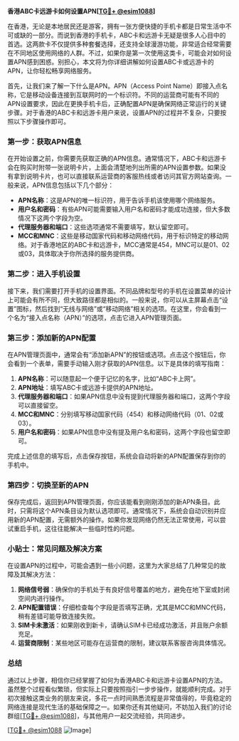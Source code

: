 **香港ABC卡远游卡如何设置APN[[TG💪+ @esim1088](https://t.me/s/esim1088)]**

在香港，无论是本地居民还是游客，拥有一张方便快捷的手机卡都是日常生活中不可或缺的一部分。而说到香港的手机卡，ABC卡和远游卡无疑是很多人心目中的首选。这两款卡不仅提供多种套餐选择，还支持全球漫游功能，非常适合经常需要在不同地区使用网络的人群。不过，如果你是第一次使用这类卡，可能会对如何设置APN感到困惑。别担心，本文将为你详细讲解如何设置ABC卡或远游卡的APN，让你轻松畅享网络服务。

首先，让我们来了解一下什么是APN。APN（Access Point Name）即接入点名称，它是移动设备连接到互联网时的一个标识符。不同的运营商可能有不同的APN设置要求，因此在更换手机卡后，正确配置APN是确保网络正常运行的关键步骤。对于香港的ABC卡和远游卡用户来说，设置APN的过程并不复杂，只要按照以下步骤操作即可。

### 第一步：获取APN信息

在开始设置之前，你需要先获取正确的APN信息。通常情况下，ABC卡和远游卡会在购买时附带一张说明卡片，上面会清楚地列出所需的APN设置参数。如果没有拿到说明卡片，也可以直接联系运营商的客服热线或者访问其官方网站查询。一般来说，APN信息包括以下几个部分：

- **APN名称**：这是APN的唯一标识符，用于告诉手机该使用哪个网络服务。
- **用户名和密码**：有些APN可能需要输入用户名和密码才能成功连接，但大多数情况下这两个字段为空。
- **代理服务器和端口**：这些选项通常不需要填写，默认留空即可。
- **MCC和MNC**：这些是移动国家代码和移动网络代码，用于标识特定的移动网络。对于香港地区的ABC卡和远游卡，MCC通常是454，MNC可以是01、02或03，具体取决于你所选择的服务提供商。

### 第二步：进入手机设置

接下来，我们需要打开手机的设置界面。不同品牌和型号的手机在设置菜单的设计上可能会有所不同，但大致路径都是相似的。一般来说，你可以从主屏幕点击“设置”图标，然后找到“无线与网络”或“移动网络”相关的选项。在这里，你会看到一个名为“接入点名称（APN）”的选项，点击它进入APN管理页面。

### 第三步：添加新的APN配置

在APN管理页面中，通常会有“添加新APN”的按钮或选项。点击这个按钮后，你会看到一个表单，需要手动输入刚才获取的APN信息。以下是具体的填写指南：

1. **APN名称**：可以随意起一个便于记忆的名字，比如“ABC卡上网”。
2. **APN地址**：填写ABC卡或远游卡提供的APN地址。
3. **代理服务器和端口**：如果APN信息中没有提到代理服务器和端口，这两个字段可以直接留空。
4. **MCC和MNC**：分别填写移动国家代码（454）和移动网络代码（01、02或03）。
5. **用户名和密码**：如果APN信息中没有提及用户名和密码，这两个字段也留空即可。

完成上述信息的填写后，点击保存按钮，系统会自动将新的APN配置保存到你的手机中。

### 第四步：切换至新的APN

保存完成后，返回到APN管理页面，你应该能看到刚刚添加的新APN条目。此时，只需将这个APN条目设为默认选项即可。通常情况下，系统会自动识别并应用新的APN配置，无需额外的操作。如果你发现网络仍然无法正常使用，可以尝试重启手机，这往往能解决一些临时性的问题。

### 小贴士：常见问题及解决方案

在设置APN的过程中，可能会遇到一些小问题，这里为大家总结了几种常见的故障及其解决方法：

1. **网络信号弱**：确保你的手机处于有良好信号覆盖的地方，避免在地下室或封闭空间内进行操作。
2. **APN配置错误**：仔细检查每个字段是否填写正确，尤其是MCC和MNC代码，稍有差错可能导致连接失败。
3. **SIM卡未激活**：如果刚收到新卡，请确认SIM卡已经成功激活，并且账户余额充足。
4. **运营商限制**：某些地区可能存在运营商的限制，建议联系客服咨询具体情况。

### 总结

通过以上步骤，相信你已经掌握了如何为香港ABC卡和远游卡设置APN的方法。虽然整个过程看似繁琐，但实际上只要按照指引一步步操作，就能顺利完成。对于初次接触这类业务的朋友来说，多花一点时间熟悉流程是非常值得的，毕竟稳定的网络连接是现代生活的基础保障之一。如果你还有其他疑问，不妨加入我们的讨论群组[[TG💪+ @esim1088](https://t.me/s/esim1088)]，与其他用户一起交流经验，共同进步。

[[TG💪+ @esim1088](https://t.me/s/esim1088) ![Image](https://i.postimg.cc/4NQfJmqS/Snipaste-2025-05-13-00-14-12.png)]